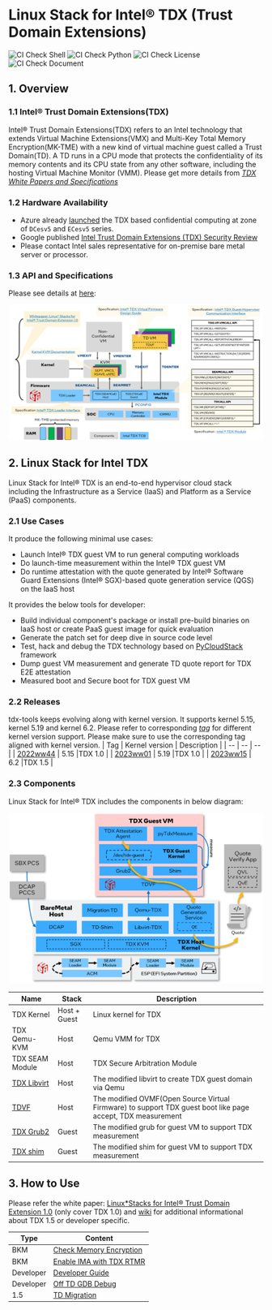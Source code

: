 # Linux Stack for Intel&reg; TDX (Trust Domain Extensions)

![CI Check Shell](https://github.com/intel/tdx-tools/actions/workflows/pr-check-shell.yml/badge.svg)
![CI Check Python](https://github.com/intel/tdx-tools/actions/workflows/pr-check-python.yml/badge.svg)
![CI Check License](https://github.com/intel/tdx-tools/actions/workflows/pr-check-license.yml/badge.svg)
![CI Check Document](https://github.com/intel/tdx-tools/actions/workflows/pr-check-document.yml/badge.svg)

## 1. Overview

### 1.1 Intel&reg; Trust Domain Extensions(TDX)
Intel&reg; Trust Domain Extensions(TDX) refers to an Intel technology that
extends Virtual Machine Extensions(VMX) and Multi-Key Total Memory
Encryption(MK-TME) with a new kind of virtual machine guest called a Trust
Domain(TD). A TD runs in a CPU mode that protects the confidentiality of its
memory contents and its CPU state from any other software, including the hosting
Virtual Machine Monitor (VMM). Please get more details from _[TDX White Papers and Specifications](https://github.com/intel/tdx-tools/wiki/API-&-Specifications)_

### 1.2 Hardware Availability

- Azure already [launched](https://azure.microsoft.com/en-us/updates/confidential-vms-with-intel-tdx-dcesv5-ecesv5/) the
  TDX based confidential computing at zone of `DCesv5` and `ECesv5` series.
- Google published [Intel Trust Domain Extensions (TDX) Security Review](https://services.google.com/fh/files/misc/intel_tdx_-_full_report_041423.pdf)
- Please contact Intel sales representative for on-premise bare metal server or processor.

### 1.3 API and Specifications

Please see details at [here](https://github.com/intel/tdx-tools/wiki/API-&-Specifications):

![](./doc/tdx_specifcations.png)

## 2. Linux Stack for Intel TDX

Linux Stack for Intel&reg; TDX is an end-to-end hypervisor cloud stack including the Infrastructure as a Service (IaaS) and
Platform as a Service (PaaS) components.

### 2.1 Use Cases

It produce the following minimal use cases:

- Launch Intel® TDX guest VM to run general computing workloads
- Do launch-time measurement within the Intel® TDX guest VM
- Do runtime attestation with the quote generated by Intel® Software Guard Extensions (Intel® SGX)-based quote generation
  service (QGS) on the IaaS host

It provides the below tools for developer:
- Build individual component's package or install pre-build binaries on IaaS host or create PaaS guest image for quick evaluation
- Generate the patch set for deep dive in source code level
- Test, hack and debug the TDX technology based on [PyCloudStack](utils/pycloudstack/README.md) framework
- Dump guest VM measurement and generate TD quote report for TDX E2E attestation
- Measured boot and Secure boot for TDX guest VM

### 2.2 Releases

tdx-tools keeps evolving along with kernel version. It supports kernel 5.15, kernel 5.19 and
kernel 6.2. Please refer to corresponding _[tag](https://github.com/intel/tdx-tools/tags)_
for different kernel version support. Please make sure to use the corresponding tag aligned with kernel version.
| Tag | Kernel version | Description |
| -- | -- | -- |
| [2022ww44](https://github.com/intel/tdx-tools/releases/tag/2022ww44) | 5.15 |TDX 1.0 |
| [2023ww01](https://github.com/intel/tdx-tools/releases/tag/2023ww01) | 5.19 |TDX 1.0 |
| [2023ww15](https://github.com/intel/tdx-tools/releases/tag/2023ww15) | 6.2 |TDX 1.5 |

### 2.3 Components

Linux Stack for Intel&reg; TDX includes the components in below diagram:

![TDX Stack Architecture](doc/tdx_stack_arch.png)

| Name | Stack | Description |
| -- | -- | -- |
| TDX Kernel | Host + Guest | Linux kernel for TDX |
| TDX Qemu-KVM | Host | Qemu VMM for TDX |
| TDX SEAM Module | Host | TDX Secure Arbitration Module |
| [TDX Libvirt](https://github.com/intel/libvirt-tdx) | Host | The modified libvirt to create TDX guest domain via Qemu |
| [TDVF](https://github.com/tianocore/edk2) | Host | The modified OVMF(Open Source Virtual Firmware) to support TDX guest boot like page accept, TDX measurement |
| [TDX Grub2](https://github.com/intel/grub-tdx) | Guest | The modified grub for guest VM to support TDX measurement |
| [TDX shim](https://github.com/intel/shim-tdx) | Guest | The modified shim for guest VM to support TDX measurement |

## 3. How to Use

Please refer the white paper: [Linux*Stacks for Intel® Trust Domain
Extension 1.0](https://www.intel.com/content/www/us/en/content-details/787041/whitepaper-linux-stacks-for-intel-trust-domain-extension-1-0.html) (only cover TDX 1.0)
and [wiki](https://github.com/intel/tdx-tools/wiki) for additional informational about TDX 1.5 or developer specific.

| Type | Content |
| ---- | ------- |
| BKM  | [Check Memory Encryption](https://github.com/intel/tdx-tools/wiki/BKM:-Check-Memory-Encryption) |
| BKM  | [Enable IMA with TDX RTMR](https://github.com/intel/tdx-tools/wiki/BKM:-Enable-IMA-with-TDX-RTMR) |
| Developer  | [Developer Guide](https://github.com/intel/tdx-tools/wiki/Developer:-Developer-Guide) |
| Developer  | [Off TD GDB Debug](https://github.com/intel/tdx-tools/wiki/Developer:-Off-TD-GDB-Debug) |
| 1.5  | [TD Migration](https://github.com/intel/tdx-tools/wiki/TDX-1.5:-TD-Migration) |

